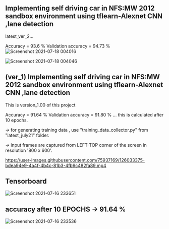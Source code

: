 ## Implementing self driving car in NFS:MW 2012 sandbox environment using tflearn-Alexnet CNN ,lane detection

latest_ver_2...

Accuracy = 93.6 %                                                                                     Validation accuracy = 94.73 %
![Screenshot 2021-07-18 004016](https://user-images.githubusercontent.com/75937169/126048318-9a9816f6-0f29-4765-96f1-03b62740e6a8.png)


![Screenshot 2021-07-18 004046](https://user-images.githubusercontent.com/75937169/126048319-f24f8fbd-cc5d-4523-922f-5f613efb04ec.png)






## (ver_1) Implementing self driving car in NFS:MW 2012 sandbox environment using tflearn-Alexnet CNN ,lane detection

This is version_1.00 of this project

Accuracy = 91.64 %
Validation accuracy = 91.80 %
  ... this is calculated after 10 epochs.

-> for generating training data , use "training_data_collector.py"  from  "latest_july21" folder.                                                                                 

-> input frames are captured from LEFT-TOP corner of the screen in resolution '800 x 600'.

https://user-images.githubusercontent.com/75937169/126033375-bdea94e9-4a4f-4b4c-81b3-4fb9c482fa89.mp4

## Tensorboard 
![Screenshot 2021-07-16 233651](https://user-images.githubusercontent.com/75937169/125998266-ccf086b8-2776-4f7a-bf14-f0cfd4d2ea91.png)

## accuracy after 10 EPOCHS -> 91.64 %
![Screenshot 2021-07-16 233536](https://user-images.githubusercontent.com/75937169/125998271-c90b5f74-ab9c-415e-982d-16641b29f9c5.png)
